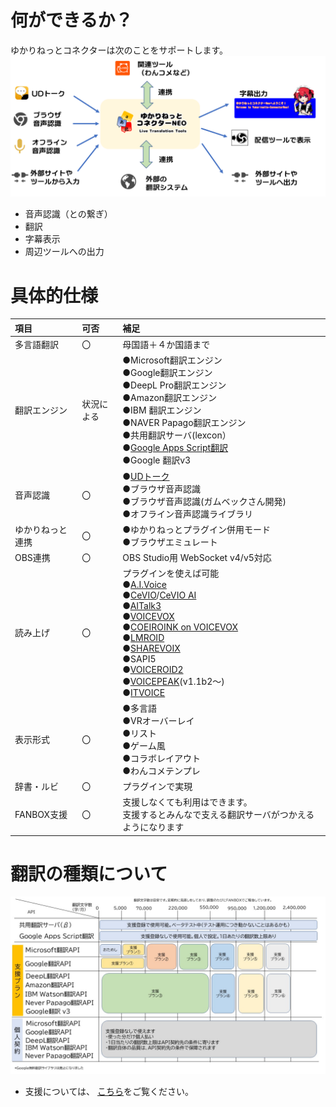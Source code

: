 # 何ができるか？
ゆかりねっとコネクターは次のことをサポートします。
![Image title](images/totalmap.png)

* 音声認識（との繋ぎ）
* 翻訳
* 字幕表示
* 周辺ツールへの出力

# 具体的仕様

|項目|可否|補足|
|:--|:---|:---|
|多言語翻訳|〇|母国語＋４か国語まで|
|翻訳エンジン|状況による|●Microsoft翻訳エンジン<br>●Google翻訳エンジン<br>●DeepL Pro翻訳エンジン<br>●Amazon翻訳エンジン<br>●IBM 翻訳エンジン<br>●NAVER Papago翻訳エンジン<br>●共用翻訳サーバ(lexcon）<br>●[Google Apps Script翻訳](startup/startup_gas.md)<br>●Google 翻訳v3|
|音声認識|〇| ●[UDトーク](https://udtalk.jp/)<br>●ブラウザ音声認識<br>●ブラウザ音声認識(ガムベックさん開発)<br>●オフライン音声認識ライブラリ|
|ゆかりねっと連携|〇|●ゆかりねっとプラグイン併用モード<br>●ブラウザエミュレート|
|OBS連携|〇| OBS Studio用 WebSocket v4/v5対応|
|読み上げ|〇|プラグインを使えば可能<br>●[A.I.Voice](https://aivoice.jp/)<br>●[CeVIO](https://cevio.jp/)/[CeVIO AI](https://cevio.jp/products_cevio_ai/)<br>●[AITalk3](https://www.ai-j.jp/consumer/kantan3/)<br>●[VOICEVOX](https://voicevox.hiroshiba.jp/)<br>●[COEIROINK on VOICEVOX](https://coeiroink.com/)<br>●[LMROID](https://lmroidsoftware.wixsite.com/nhoshio)<br>●[SHAREVOIX](https://www.sharevox.app/)<br>●SAPI5<br>●[VOICEROID2](https://www.ah-soft.net/shopbrand/ct92/)  <br>●[VOICEPEAK](https://www.ah-soft.com/voice/6nare/)(v1.1b2～)<br>●[ITVOICE](https://booth.pm/ja/items/4374126) |
|表示形式|〇|●多言語<br>●VRオーバーレイ<br>●リスト<br>●ゲーム風<br>●コラボレイアウト<br>●わんコメテンプレ|
|辞書・ルビ|〇|プラグインで実現|
|FANBOX支援|〇|支援しなくても利用はできます。<br>支援するとみんなで支える翻訳サーバがつかえるようになります|

# 翻訳の種類について
![翻訳リスト](./support/images/support_countermap.jpg)

* 支援については、 [こちら](support/support_summary.md)をご覧ください。
